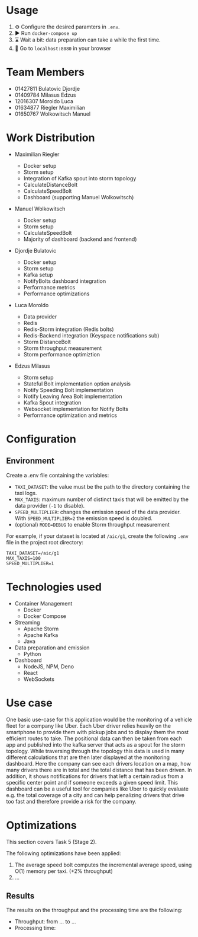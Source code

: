 # Usage
1. ⚙ Configure the desired paramters in `.env`.
2. ▶ Run `docker-compose up` 
3. ⌛ Wait a bit: data preparation can take a while the first time.
4. 🥳 Go to `localhost:8080` in your browser

# Team Members
- 01427811 Bulatovic Djordje
- 01409784 Milasus Edzus
- 12016307 Moroldo Luca
- 01634877 Riegler Maximilian
- 01650767 Wolkowitsch Manuel 

# Work Distribution
- Maximilian Riegler
    - Docker setup
    - Storm setup
    - Integration of Kafka spout into storm topology
    - CalculateDistanceBolt
    - CalculateSpeedBolt
    - Dashboard (supporting Manuel Wolkowitsch)

- Manuel Wolkowitsch
    - Docker setup
    - Storm setup
    - CalculateSpeedBolt
    - Majority of dashboard (backend and frontend)

- Djordje Bulatovic
    - Docker setup
    - Storm setup
    - Kafka setup
    - NotifyBolts dashboard integration
    - Performance metrics
    - Performance optimizations
  
- Luca Moroldo
    - Data provider
    - Redis
    - Redis-Storm integration (Redis bolts)
    - Redis-Backend integration (Keyspace notifications sub)
    - Storm DistanceBolt
    - Storm throughput measurement
    - Storm performance optimiztion

- Edzus Milasus
    - Storm setup
    - Stateful Bolt implementation option analysis
    - Notify Speeding Bolt implementation
    - Notify Leaving Area Bolt implementation
    - Kafka Spout integration
    - Websocket implementation for Notify Bolts
    - Performance optimization and metrics

# Configuration

## Environment
Create a .env file containing the variables:
- `TAXI_DATASET`: the value must be the path to the directory containing the taxi logs.
- `MAX_TAXIS`: maximum number of distinct taxis that will be emitted by the data provider (`-1` to disable).
- `SPEED_MULTIPLIER`: changes the emission speed of the data provider. With `SPEED_MULTIPLIER=2` the emission speed is doubled.
- (optional) `MODE=DEBUG` to enable Storm throughput measurement

For example, if your dataset is located at `/aic/g1`, create the following `.env` file in the project root directory:
```
TAXI_DATASET=/aic/g1
MAX_TAXIS=100
SPEED_MULTIPLIER=1
```

# Technologies used
- Container Management
    - Docker
    - Docker Compose
- Streaming
    - Apache Storm
    - Apache Kafka
    - Java
- Data preparation and emission
    - Python
- Dashboard
    - NodeJS, NPM, Deno
    - React
    - WebSockets

# Use case
One basic use-case for this application would be the monitoring of a vehicle fleet for a company like Uber. Each Uber driver relies heavily on the smartphone to provide them with pickup jobs and to display them the most efficient routes to take. The positional data can then be taken from each app and published into the kafka server that acts as a spout for the storm topology. While traversing through the topology this data is used in many different calculations that are then later displayed at the monitoring dashboard. Here the company can see each drivers location on a map, how many drivers there are in total and the total distance that has been driven. In addition, it shows notifications for drivers that left a certain radius from a specific center point and if someone exceeds a given speed limit. This dashboard can be a useful tool for companies like Uber to quickly evaluate e.g. the total coverage of a city and can help penalizing drivers that drive too fast and therefore provide a risk for the company.

# Optimizations
This section covers Task 5 (Stage 2).

The following optimizations have been applied:

1. The average speed bolt computes the incremental average speed, using O(1) memory per taxi. (+2% throughput)
2. ...

## Results
The results on the throughput and the processing time are the following:
- Throughput: from ... to ...
- Processing time: 
